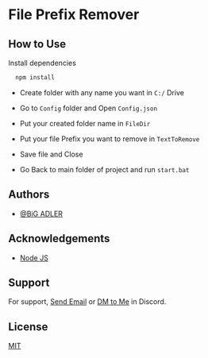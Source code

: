 
# File Prefix Remover





## How to Use

Install dependencies

```bash
  npm install
```

- Create folder with any name you want in `C:/` Drive

- Go to `Config` folder and Open `Config.json`

- Put your created folder name in `FileDir`

- Put your file Prefix you want to remove in `TextToRemove`

- Save file and Close

- Go Back to main folder of project and run `start.bat`
## Authors

- [@BiG ADLER](https://www.github.com/BiG-ADLER)


## Acknowledgements

 - [Node JS](https://nodejs.org/en)
## Support

For support, [Send Email](https://mail.google.com/mail/?view=cm&source=mailto&to=bigadler40@gmail.com) or [DM to Me](https://discord.com/users/809903662947893319) in Discord.


## License

[MIT](https://choosealicense.com/licenses/mit/)

